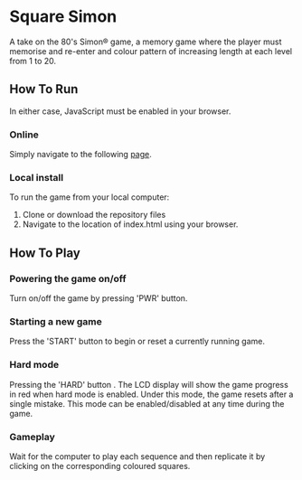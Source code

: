 # Square Simon
A take on the 80's Simon&reg; game, a memory game where the player must memorise and re-enter and colour pattern of increasing length at each level from 1 to 20.

## How To Run
In either case, JavaScript must be enabled in your browser.

### Online
Simply navigate to the following [page](https://evblance.github.io/square-simon/).

### Local install
To run the game from your local computer:

1. Clone or download the repository files
2. Navigate to the location of index.html using your browser.

## How To Play

### Powering the game on/off
Turn on/off the game by pressing 'PWR' button.

### Starting a new game
Press the 'START' button to begin or reset a currently running game.

### Hard mode
Pressing the 'HARD' button . The LCD display will show the game progress in red when hard mode is enabled. Under this mode, the game resets after a single mistake. This mode can be enabled/disabled at any time during the game.

### Gameplay
Wait for the computer to play each sequence and then replicate it by clicking on the corresponding coloured squares.
